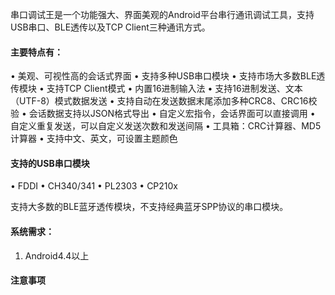 串口调试王是一个功能强大、界面美观的Android平台串行通讯调试工具，支持USB串口、BLE透传以及TCP Client三种通讯方式。

#### 主要特点有：
• 美观、可视性高的会话式界面
• 支持多种USB串口模块
• 支持市场大多数BLE透传模块
• 支持TCP Client模式
• 内置16进制输入法
• 支持16进制发送、文本（UTF-8）模式数据发送
• 支持自动在发送数据末尾添加多种CRC8、CRC16校验
• 会话数据支持以JSON格式导出
• 自定义宏指令，会话界面可以直接调用
• 自定义重复发送，可以自定义发送次数和发送间隔
• 工具箱：CRC计算器、MD5计算器
• 支持中文、英文，可设置主题颜色

#### 支持的USB串口模块
• FDDI
• CH340/341
• PL2303
• CP210x

支持大多数的BLE蓝牙透传模块，不支持经典蓝牙SPP协议的串口模块。

#### 系统需求：
1. Android4.4以上

#### 注意事项
